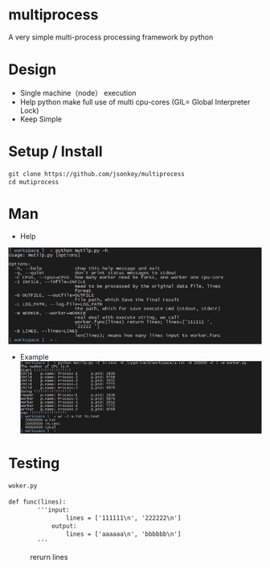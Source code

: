 # multiprocess
A very simple multi-process processing framework by python

# Design
* Single machine（node） execution
* Help python make full use of multi cpu-cores (GIL= Global Interpreter Lock)
* Keep Simple


# Setup / Install
    git clone https://github.com/jsonkey/multiprocess
    cd mutiprocess


# Man
* Help

![image](https://github.com/jsonkey/multiprocess/blob/master/help.JPG)




* Example
![image](https://github.com/jsonkey/multiprocess/blob/master/example.JPG)

# Testing
    woker.py
    
    def func(lines):
            '''input:
                    lines = ['111111\n', '222222\n']
                output:
                    lines = ['aaaaaa\n', 'bbbbbb\n']
            '''
            rerurn lines
